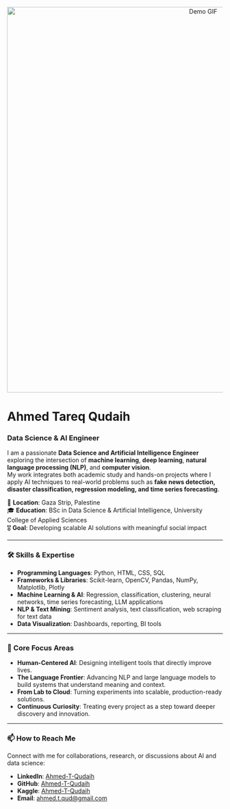 <p align="center">
  <img src="https://github.com/ahmed-t-qudaih2003/ahmed-t-qudaih2003/blob/main/assets/banner.gif" alt="Demo GIF" width="900"/>
</p>

# **Ahmed Tareq Qudaih**  
### **Data Science & AI Engineer**  

I am a passionate **Data Science and Artificial Intelligence Engineer** exploring the intersection of **machine learning**, **deep learning**, **natural language processing (NLP)**, and **computer vision**.  
My work integrates both academic study and hands-on projects where I apply AI techniques to real-world problems such as **fake news detection, disaster classification, regression modeling, and time series forecasting**.  

📍 **Location**: Gaza Strip, Palestine  
🎓 **Education**: BSc in Data Science & Artificial Intelligence, University College of Applied Sciences  
🎖️ **Goal**: Developing scalable AI solutions with meaningful social impact  

---

### **🛠️ Skills & Expertise**  
- **Programming Languages**: Python, HTML, CSS, SQL  
- **Frameworks & Libraries**: Scikit-learn, OpenCV, Pandas, NumPy, Matplotlib, Plotly  
- **Machine Learning & AI**: Regression, classification, clustering, neural networks, time series forecasting, LLM applications  
- **NLP & Text Mining**: Sentiment analysis, text classification, web scraping for text data  
- **Data Visualization**: Dashboards, reporting, BI tools  

---

### **🎯 Core Focus Areas**  
- **Human-Centered AI**: Designing intelligent tools that directly improve lives.  
- **The Language Frontier**: Advancing NLP and large language models to build systems that understand meaning and context.  
- **From Lab to Cloud**: Turning experiments into scalable, production-ready solutions.  
- **Continuous Curiosity**: Treating every project as a step toward deeper discovery and innovation.  

---

### **📫 How to Reach Me**  
Connect with me for collaborations, research, or discussions about AI and data science:  
- **LinkedIn**: [Ahmed-T-Qudaih](https://www.linkedin.com/in/ahmed-t-qudaih2003)  
- **GitHub**: [Ahmed-T-Qudaih](https://github.com/ahmed-t-qudaih2003)  
- **Kaggle**: [Ahmed-T-Qudaih](https://www.kaggle.com/ahmedqudaih2003)  
- **Email**: ahmed.t.qud@gmail.com  
